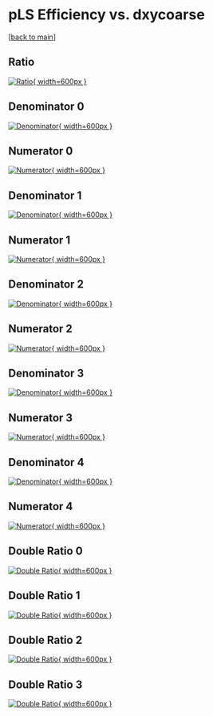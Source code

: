 # pLS Efficiency vs. dxycoarse

[[back to main](./)]



## Ratio

[![Ratio](../mtv/var/pLS_base_321_1_eff_dxycoarse.png){ width=600px }](../mtv/var/pLS_base_321_1_eff_dxycoarse.pdf)

## Denominator 0

[![Denominator](../mtv/den/pLS_base_321_1_eff_dxycoarse_den0.png){ width=600px }](../mtv/den/pLS_base_321_1_eff_dxycoarse_den0.pdf)

## Numerator 0

[![Numerator](../mtv/num/pLS_base_321_1_eff_dxycoarse_num0.png){ width=600px }](../mtv/num/pLS_base_321_1_eff_dxycoarse_num0.pdf)

## Denominator 1

[![Denominator](../mtv/den/pLS_base_321_1_eff_dxycoarse_den1.png){ width=600px }](../mtv/den/pLS_base_321_1_eff_dxycoarse_den1.pdf)

## Numerator 1

[![Numerator](../mtv/num/pLS_base_321_1_eff_dxycoarse_num1.png){ width=600px }](../mtv/num/pLS_base_321_1_eff_dxycoarse_num1.pdf)

## Denominator 2

[![Denominator](../mtv/den/pLS_base_321_1_eff_dxycoarse_den2.png){ width=600px }](../mtv/den/pLS_base_321_1_eff_dxycoarse_den2.pdf)

## Numerator 2

[![Numerator](../mtv/num/pLS_base_321_1_eff_dxycoarse_num2.png){ width=600px }](../mtv/num/pLS_base_321_1_eff_dxycoarse_num2.pdf)

## Denominator 3

[![Denominator](../mtv/den/pLS_base_321_1_eff_dxycoarse_den3.png){ width=600px }](../mtv/den/pLS_base_321_1_eff_dxycoarse_den3.pdf)

## Numerator 3

[![Numerator](../mtv/num/pLS_base_321_1_eff_dxycoarse_num3.png){ width=600px }](../mtv/num/pLS_base_321_1_eff_dxycoarse_num3.pdf)

## Denominator 4

[![Denominator](../mtv/den/pLS_base_321_1_eff_dxycoarse_den4.png){ width=600px }](../mtv/den/pLS_base_321_1_eff_dxycoarse_den4.pdf)

## Numerator 4

[![Numerator](../mtv/num/pLS_base_321_1_eff_dxycoarse_num4.png){ width=600px }](../mtv/num/pLS_base_321_1_eff_dxycoarse_num4.pdf)

## Double Ratio 0

[![Double Ratio](../mtv/ratio/pLS_base_321_1_eff_dxycoarse_ratio0.png){ width=600px }](../mtv/ratio/pLS_base_321_1_eff_dxycoarse_ratio0.pdf)

## Double Ratio 1

[![Double Ratio](../mtv/ratio/pLS_base_321_1_eff_dxycoarse_ratio1.png){ width=600px }](../mtv/ratio/pLS_base_321_1_eff_dxycoarse_ratio1.pdf)

## Double Ratio 2

[![Double Ratio](../mtv/ratio/pLS_base_321_1_eff_dxycoarse_ratio2.png){ width=600px }](../mtv/ratio/pLS_base_321_1_eff_dxycoarse_ratio2.pdf)

## Double Ratio 3

[![Double Ratio](../mtv/ratio/pLS_base_321_1_eff_dxycoarse_ratio3.png){ width=600px }](../mtv/ratio/pLS_base_321_1_eff_dxycoarse_ratio3.pdf)

